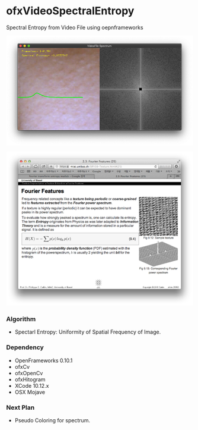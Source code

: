 # ofxVideoSpectralEntropy
Spectral Entropy from Video File using oepnframeworks

![SN example]( https://github.com/bemoregt/ofxVideoSpectralEntropy/blob/master/aa.png "exmaple")


![SN example]( https://github.com/bemoregt/ofxVideoSpectralEntropy/blob/master/sn.png "exmaple")

### Algorithm
- Spectarl Entropy: Uniformity of Spatial Frequency of Image.

### Dependency
- OpenFrameworks 0.10.1
- ofxCv
- ofxOpenCv
- ofxHitogram
- XCode 10.12.x
- OSX Mojave

### Next Plan
- Pseudo Coloring for spectrum.

